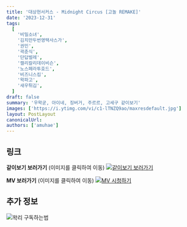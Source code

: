 ```yaml
---
title: '대상현서커스 - Midnight Circus [고놀 REMAKE]'
date: '2023-12-31'
tags:
  [
    '비밀소녀',
    '김치만두번영택사스가',
    '권민',
    '곽춘식',
    '단답벌레',
    '캘리칼리데이비슨',
    '노스페라투호드',
    '비즈니스킴',
    '왁파고',
    '새우튀김',
  ]
draft: false
summary: '우왁굳, 아이네, 징버거, 주르르, 고세구 같이보기'
images: ['https://i.ytimg.com/vi/c1-lTNZQ9ao/maxresdefault.jpg']
layout: PostLayout
canonicalUrl:
authors: ['amuhae']
---
```


## 링크

**같이보기 보러가기** (이미지를 클릭하여 이동)
[![같이보기 보러가기](https://cdn.discordapp.com/attachments/1136601898116464710/1211650793904807976/logo.png?ex=65eef8bc&is=65dc83bc&hm=95dc0e08c1f43025dd60def429896697b3787a9f923593eb50b24e9fb6280361&)](https://cafe.naver.com/steamindiegame/14273310)

**MV 보러가기** (이미지를 클릭하여 이동)
[![MV 시청하기](https://i.ytimg.com/vi/c1-lTNZQ9ao/maxresdefault.jpg)](https://youtu.be/c1-lTNZQ9ao?si=2xVZpj0EdQAbOdsG)

## 추가 정보

![왁리 구독하는법](https://cdn.discordapp.com/attachments/1136601898116464710/1202561346370142238/--3-cut.gif?ex=65e99707&is=65d72207&hm=77ccf39e44d1b0ba4bc899cb3220e87d5ce56ff9a25de53263bc132fb9c9d85a&)
